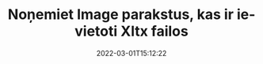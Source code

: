 ---
############################# Static ############################
layout: "auto-gen-signature"
date: 2022-03-01T15:12:22
draft: false
operation: Delete
signaturetype: Image
fileformat: Xltx
productName: Java
lang: lv
productCode: java
otherformats: pdf doc docx docm dot dotm dotx odt ott rtf xls xlsx xlsm xlsb csv ods ots xltx xltm ppt pptx pps ppsx odp otp potx potm pptm ppsm
breadcrumb: Put Image signature on Xltx for Java

############################# Head ############################
head_title: "Dzēst Image parakstus no Xltx failiem, izmantojot Java"
head_description: "Konkrētu Image parakstu dzēšanu no parakstītiem Xltx dokumentiem var viegli veikt, izmantojot īsu Java kodu."

############################# Header ############################
title: "Noņemiet Image parakstus, kas ir ievietoti Xltx failos"
description: "Izdzēsiet dažādus Image parakstus no Xltx dokumentiem. Lai noņemtu Image parakstus, ir nepieciešams vienkāršs Java kods."
bg_image: "https://cms.admin.containerize.com/templates/aspose/App_Themes/V3/images/bg/header1.png"
bg_overlay: false
button:
    enable: true

############################# SubMenu ############################
submenu:
    enable: true

    left:
        img_alt: "GroupDocs.Signature for Java"
        image: "https://cms.admin.containerize.com/templates/groupdocs/images/product-logos/90x90-noborder/groupdocs-signature-java.png"
        product: "GroupDocs.Signature"
        platform: "Java"



############################# About ############################
about:
    enable: true
    title: "Iegūstiet informāciju par GroupDocs.Signature for Java API funkcijām"
    content: |
        [GroupDocs.Signature for Java](https://products.groupdocs.com/signature/java/) API nodrošina daudzus veidus, kā apstrādāt dokumentus, izmantojot elektroniskos parakstus. Ir pieejami digitālie paraksti, piemēram, teksti, attēli, digitālie sertifikāti, svītrkodi, QR kodi, zīmogi vai metadati. Klientiem ir iespēja pievienot, dzēst, atjaunināt, pārbaudīt vai meklēt ciparparakstus PDF, MS Word dokumentos, MS Excel darbgrāmatās, MS PowerPoint prezentācijās, Adobe Photoshop failos un dažādos attēlu formātos. Tiek nodrošināts liels skaits noderīgu funkciju un iestatījumu.
    

############################# Steps ############################
steps:
    enable: true
    title_left: "Kā noņemt Image parakstus no sava Xltx dokumenta"
    content_left: |
        [GroupDocs.Signature for Java](https://products.groupdocs.com/signature/java/) nodrošina noderīgu līdzekli, lai no Xltx dokumentiem notīrītu Image parakstus, izmantojot dažas koda rindiņas.
        
        * Pirmkārt, kā konstruktora parametru izveidojiet Signature objektu, kas nodod ceļu uz jūsu dokumentu.
        * Pēc tam izveidojiet atbilstošu paraksta objektu un iestatiet tā unikālo identifikatoru.
        * Pēc tam izsauciet Delete metodi, kas nodod paraksta objektu, kas ir jāizdzēš.
        * Visbeidzot, procesa darbības rezultāti.

    title_right: "Sistēmas prasības"
    content_right: |
        GroupDocs.Signature for Java tiek atbalstīti visās lielākajās platformās un operētājsistēmās. Pirms tālāk norādītā koda izpildes, lūdzu, pārliecinieties, vai jūsu sistēmā ir instalēti šādi priekšnosacījumi.

        * Operētājsistēmas: Microsoft Windows, Linux, MacOS
        * Izstrādes vides: NetBeans, Intellij IDEA, Eclipse, etc.
        * Java runtime: J2SE 6.0 and above
        * Lejupielādējiet jaunāko GroupDocs.Signature for Java versiju no [Maven](https://repository.groupdocs.com/webapp/#/artifacts/browse/tree/General/repo/com/groupdocs/groupdocs-signature)
         
    code: |
        ```java    
                
        // Set up input Xltx file
        String filePath = "input.xltx";
        // Set up output file
        String outputFilePath = "output.xltx";

        // Instantiate Signature for input file
        Signature signature = new Signature(filePath);

        // Id of signature which is supposed to be deleted
        // such Id may be obtained as result of search operation
        String id = "e3ad0ec7-9abf-426d-b9aa-b3328f3f1470";

        // provide signature features to delete
        ImageSignature signatureToDelete = new ImageSignature(id);

        // delete signature
        Boolean deleteResult = signature.delete(outputFilePath, signatureToDelete);

        // process deletion result
        if (deleteResult)
        {
                System.out.println("Signature was deleted successfully!");
        }
        ```

############################# Demos ############################
demos:
    enable: true
    title: "Parakstīšana ar Image parakstiem tiešraidē"
    content: |
       Pievienojiet dažādus elektroniskos parakstus failam Xltx tūlīt, apmeklējot vietni [GroupDocs.Signature App](https://products.groupdocs.app/signature/family).          

############################# More Formats ############################
more_formats:
    enable: true
    title: "Izdzēsiet savus Image parakstus, izmantojot Java"
    content: |
        "Dažādiem dokumentu formātiem pievienoto e-parakstu dzēšana. Ātri noņemiet parakstus bez papildu koda."
    format: 
       
       
back_to_top:
    enable: true
---